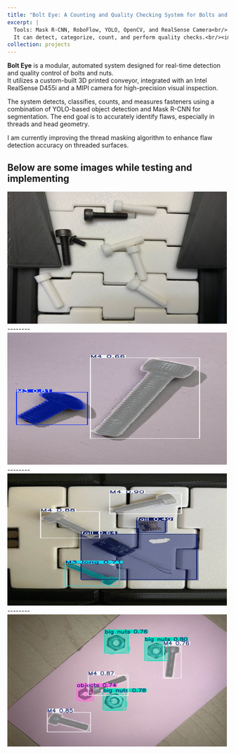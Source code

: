 ```yaml
---
title: "Bolt Eye: A Counting and Quality Checking System for Bolts and Nuts"
excerpt: |
  Tools: Mask R-CNN, RoboFlow, YOLO, OpenCV, and RealSense Camera<br/>
  It can detect, categorize, count, and perform quality checks.<br/><img src='/images/Bolt_1.jpg' alt='QC' width='500' height='300'/>
collection: projects
---
```


**Bolt Eye** is a modular, automated system designed for real-time detection and quality control of bolts and nuts.  
It utilizes a custom-built 3D printed conveyor, integrated with an Intel RealSense D455i and a MIPI camera for high-precision visual inspection.

The system detects, classifies, counts, and measures fasteners using a combination of YOLO-based object detection and Mask R-CNN for segmentation. The end goal is to accurately identify flaws, especially in threads and head geometry.

I am currently improving the thread masking algorithm to enhance flaw detection accuracy on threaded surfaces.

Below are some images while testing and implementing
--------
<img src="/images/Bolt_1.jpg" alt="Bolt1" width="500" height="300">
--------
<img src="/images/Bolt_2.jpg" alt="Bolt2" width="500" height="300">
--------
<img src="/images/Bolt_3.jpg" alt="Bolt3" width="500" height="300">
--------
<img src="/images/Bolt_4.jpg" alt="Bolt4" width="500" height="300">
